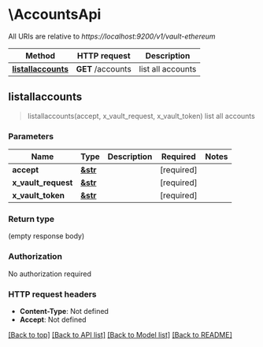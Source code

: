 # \AccountsApi

All URIs are relative to *https://localhost:9200/v1/vault-ethereum*

Method | HTTP request | Description
------------- | ------------- | -------------
[**listallaccounts**](AccountsApi.md#listallaccounts) | **GET** /accounts | list all accounts



## listallaccounts

> listallaccounts(accept, x_vault_request, x_vault_token)
list all accounts

### Parameters


Name | Type | Description  | Required | Notes
------------- | ------------- | ------------- | ------------- | -------------
**accept** | [**&str**](.md) |  | [required] |
**x_vault_request** | [**&str**](.md) |  | [required] |
**x_vault_token** | [**&str**](.md) |  | [required] |

### Return type

 (empty response body)

### Authorization

No authorization required

### HTTP request headers

- **Content-Type**: Not defined
- **Accept**: Not defined

[[Back to top]](#) [[Back to API list]](../README.md#documentation-for-api-endpoints) [[Back to Model list]](../README.md#documentation-for-models) [[Back to README]](../README.md)

